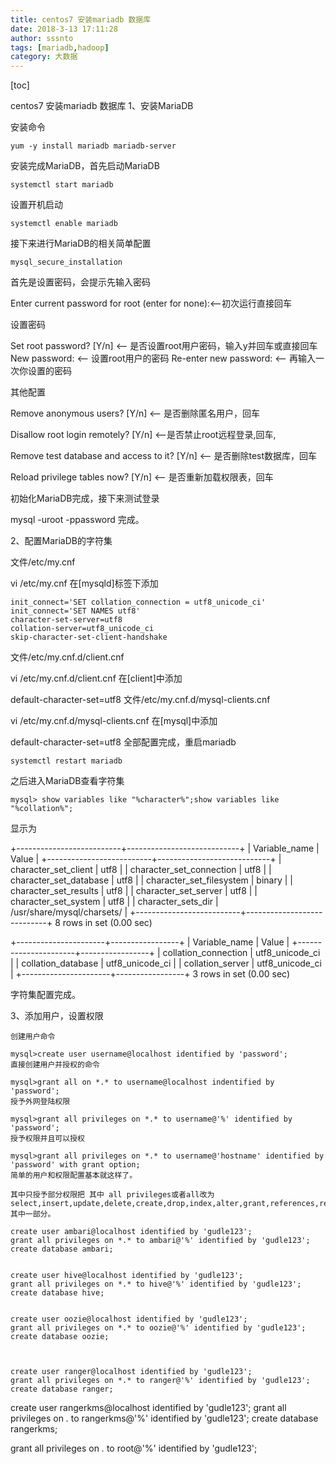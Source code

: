 ```yaml
---
title: centos7 安装mariadb 数据库
date: 2018-3-13 17:11:28
author: sssnto
tags: [mariadb,hadoop]
category: 大数据
---
```


[toc]

centos7 安装mariadb 数据库
1、安装MariaDB

安装命令

```
yum -y install mariadb mariadb-server
```
安装完成MariaDB，首先启动MariaDB
```
systemctl start mariadb
```

设置开机启动
```
systemctl enable mariadb
```

接下来进行MariaDB的相关简单配置
```
mysql_secure_installation
```

首先是设置密码，会提示先输入密码

Enter current password for root (enter for none):<–初次运行直接回车

设置密码

Set root password? [Y/n] <– 是否设置root用户密码，输入y并回车或直接回车
New password: <– 设置root用户的密码
Re-enter new password: <– 再输入一次你设置的密码

其他配置

Remove anonymous users? [Y/n] <– 是否删除匿名用户，回车

Disallow root login remotely? [Y/n] <–是否禁止root远程登录,回车,

Remove test database and access to it? [Y/n] <– 是否删除test数据库，回车

Reload privilege tables now? [Y/n] <– 是否重新加载权限表，回车

初始化MariaDB完成，接下来测试登录

mysql -uroot -ppassword
完成。

2、配置MariaDB的字符集

文件/etc/my.cnf

vi /etc/my.cnf
在[mysqld]标签下添加
```
init_connect='SET collation_connection = utf8_unicode_ci'
init_connect='SET NAMES utf8'
character-set-server=utf8
collation-server=utf8_unicode_ci
skip-character-set-client-handshake
```
文件/etc/my.cnf.d/client.cnf

vi /etc/my.cnf.d/client.cnf
在[client]中添加

default-character-set=utf8
文件/etc/my.cnf.d/mysql-clients.cnf

vi /etc/my.cnf.d/mysql-clients.cnf
在[mysql]中添加

default-character-set=utf8
 全部配置完成，重启mariadb
```
systemctl restart mariadb
```
之后进入MariaDB查看字符集
```
mysql> show variables like "%character%";show variables like "%collation%";
```
显示为


+--------------------------+----------------------------+
| Variable_name            | Value                      |
+--------------------------+----------------------------+
| character_set_client    | utf8                      |
| character_set_connection | utf8                      |
| character_set_database  | utf8                      |
| character_set_filesystem | binary                    |
| character_set_results    | utf8                      |
| character_set_server    | utf8                      |
| character_set_system    | utf8                      |
| character_sets_dir      | /usr/share/mysql/charsets/ |
+--------------------------+----------------------------+
8 rows in set (0.00 sec)

+----------------------+-----------------+
| Variable_name        | Value          |
+----------------------+-----------------+
| collation_connection | utf8_unicode_ci |
| collation_database  | utf8_unicode_ci |
| collation_server    | utf8_unicode_ci |
+----------------------+-----------------+
3 rows in set (0.00 sec)

字符集配置完成。



3、添加用户，设置权限
```
创建用户命令

mysql>create user username@localhost identified by 'password';
直接创建用户并授权的命令

mysql>grant all on *.* to username@localhost indentified by 'password';
授予外网登陆权限

mysql>grant all privileges on *.* to username@'%' identified by 'password';
授予权限并且可以授权

mysql>grant all privileges on *.* to username@'hostname' identified by 'password' with grant option;
简单的用户和权限配置基本就这样了。

其中只授予部分权限把 其中 all privileges或者all改为select,insert,update,delete,create,drop,index,alter,grant,references,reload,shutdown,process,file其中一部分。
```

```
create user ambari@localhost identified by 'gudle123';
grant all privileges on *.* to ambari@'%' identified by 'gudle123';
create database ambari;


create user hive@localhost identified by 'gudle123';
grant all privileges on *.* to hive@'%' identified by 'gudle123';
create database hive;


create user oozie@localhost identified by 'gudle123';
grant all privileges on *.* to oozie@'%' identified by 'gudle123';
create database oozie;



create user ranger@localhost identified by 'gudle123';
grant all privileges on *.* to ranger@'%' identified by 'gudle123';
create database ranger;
```



create user rangerkms@localhost identified by 'gudle123';
grant all privileges on *.* to rangerkms@'%' identified by 'gudle123';
create database rangerkms;


grant all privileges on *.* to root@'%' identified by 'gudle123';
```

